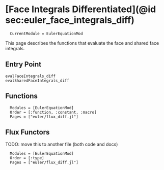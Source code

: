 # [Face Integrals Differentiated](@id sec:euler_face_integrals_diff)

```@meta
  CurrentModule = EulerEquationMod
```

This page describes the functions that evaluate the face and shared face
integrals.


## Entry Point

```@docs
evalFaceIntegrals_diff
evalSharedFaceIntegrals_diff
```

## Functions

```@autodocs
  Modules = [EulerEquationMod]
  Order = [:function, :constant, :macro]
  Pages = ["euler/flux_diff.jl"]
```

## Flux Functors
TODO: move this to another file (both code and docs)

```@autodocs
  Modules = [EulerEquationMod]
  Order = [:type]
  Pages = ["euler/flux_diff.jl"]
```
